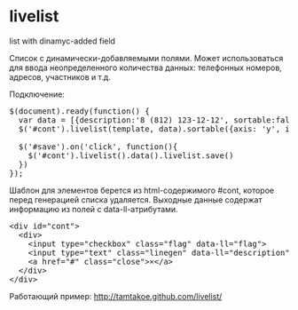 livelist
========

list with dinamyc-added field

Список с динамически-добавляемыми полями. Может использоваться для ввода неопределенного количества данных: телефонных номеров, адресов, участников и т.д.

Подключение:
<pre>
$(document).ready(function() {
  var data = [{description:'8 (812) 123-12-12', sortable:false, deletable:false},{description:'+7 921 123-45-67'}]
  $('#cont').livelist(template, data).sortable({axis: 'y', items:'.sortable'});

  $('#save').on('click', function(){
    $('#cont').livelist().data().livelist.save()
  })
});
</pre>
Шаблон для элементов берется из html-содержимого #cont, которое перед генерацией списка удаляется.
Выходные данные содержат информацию из полей с data-ll-атрибутами.
<pre>
&lt;div id="cont"&gt;
  &lt;div&gt;
    &lt;input type="checkbox" class="flag" data-ll="flag"&gt;
    &lt;input type="text" class="linegen" data-ll="description"&gt;&lt;/input&gt;
    &lt;a href="#" class="close"&gt;×&lt;/a&gt;
  &lt;/div&gt;
&lt;/div&gt;
</pre>
Работающий пример:
http://tamtakoe.github.com/livelist/
		